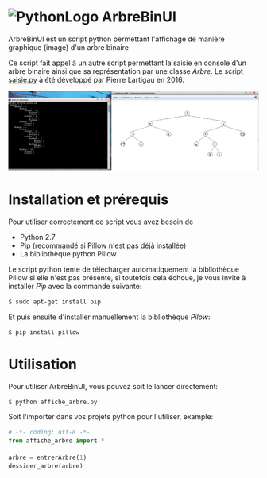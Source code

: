 # ![PythonLogo](https://www.python.org/static/favicon.ico) ArbreBinUI

ArbreBinUI est un script python permettant l'affichage de manière graphique (image) d'un arbre binaire

Ce script fait appel à un autre script permettant la saisie en console d'un arbre binaire ainsi que sa représentation
par une classe *Arbre*. Le script [saisie.py](https://github.com/Astropilot/ArbreBinUI/blob/master/Code/saisie.py) à été développé par Pierre Lartigau en 2016.

![ScreenShot](https://github.com/Astropilot/ArbreBinUI/blob/master/Images/arbresbin.png)

# Installation et prérequis

Pour utiliser correctement ce script vous avez besoin de
*   Python 2.7
*   Pip (recommandé si Pillow n'est pas déjà installée)
*   La bibliothèque python Pillow

Le script python tente de télécharger automatiquement la bibliothèque Pillow si elle n'est pas présente,
si toutefois cela échoue, je vous invite à installer *Pip* avec la commande suivante:
```sh
$ sudo apt-get install pip
```

Et puis ensuite d'installer manuellement la bibliothèque *Pilow*:
```sh
$ pip install pillow
```

# Utilisation

Pour utiliser ArbreBinUI, vous pouvez soit le lancer directement:
```sh
$ python affiche_arbre.py
```

Soit l'importer dans vos projets python pour l'utiliser, example:
```python
# -*- coding: utf-8 -*-
from affiche_arbre import *

arbre = entrerArbre(1)
dessiner_arbre(arbre)
```
